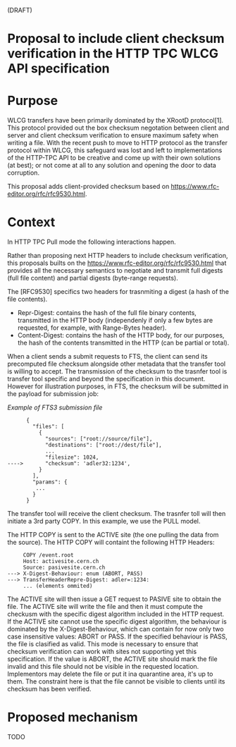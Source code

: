 (DRAFT)

# Proposal to include client checksum verification in the HTTP TPC WLCG API specification

# Purpose
WLCG transfers have been primarily dominated by the XRootD protocol[1]. This
protocol provided out the box checksum negotation between client and server and
client checksum verification to ensure maximum safety when writing a file.
With the recent push to move to HTTP protocol as the transfer protocol within
WLCG, this safeguard was lost and left to implementations of the HTTP-TPC API
to be creative and come up with their own solutions (at best); or not come at
all to any solution and opening the door to data corruption.

This proposal adds client-provided checksum based on https://www.rfc-editor.org/rfc/rfc9530.html.

# Context
In HTTP TPC Pull mode the following interactions happen.

Rather than proposing next HTTP headers to include checksum verification, this
proposals builts on the https://www.rfc-editor.org/rfc/rfc9530.html that
provides all the necessary semantics to negotiate and transmit full digests
(full file content) and partial digests (byte-range requests).

The [RFC9530] specifics two headers for trasnmiting a digest (a hash of the
file contents).
- Repr-Digest: contains the hash of the full file binary contents, transmitted
in the HTTP body (independenly if only a few bytes are requested, for example,
with Range-Bytes header).
- Content-Digest: contains the hash of the HTTP body, for our purposes, the
hash of the contents transmitted in the HTTP (can be partial or total).


When a client sends a submit requests to FTS, the client can send its
precomputed file checksum alongside other metadata that the transfer tool is
willing to accept. The transmission of the checksum to the trasnfer tool is
transfer tool specific and beyond the specification in this document. However
for illustration purposes, in FTS, the checksum will be submitted in the
payload for submission job:

*Example of FTS3 submission file*
```
      {
        "files": [
          {
            "sources": ["root://source/file"],
            "destinations": ["root://dest/file"],
            ...
            "filesize": 1024,
---->       "checksum": 'adler32:1234',
          }
        ],
        "params": {
         ...
        }
      }
```

The transfer tool will receive the client checksum.
The trasnfer toll will then initiate a 3rd party COPY.
In this example, we use the PULL model.

The HTTP COPY is sent to the ACTIVE site (the one pulling the data from the
source).
The HTTP COPY will containt the following HTTP Headers:

```
     COPY /event.root
     Host: activesite.cern.ch
     Source: pasivesite.cern.ch
---> X-Digest-Behaviour: enum (ABORT, PASS)
---> TransferHeaderRepre-Digest: adler=:1234:
     ... (elements ommited)
```

The ACTIVE site will then issue a GET request to PASIVE site to obtain the file.
The ACTIVE site will write the file and then it must compute the checkusm with
the specific digest algorithm included in the HTTP request. If the ACTIVE site
cannot use the specific digest algorithm, the behaviour is dominated by the
X-Digest-Behaviour, which can contain for now only two case insensitive values: ABORT
or PASS.
If the specified behaviour is PASS, the file is clasified as valid.
This mode is necessary to ensure that checksum
verification can work with sites not supporting yet this specification.
If the value is ABORT, the ACTIVE site should mark the file invalid and
this file should not be visible in the requested location. Implementors may delete the file or
put it ina quarantine area, it's up to them. The constraint here is that the file cannot be visible to clients
until its checksum has been verified.

# Proposed mechanism
TODO

